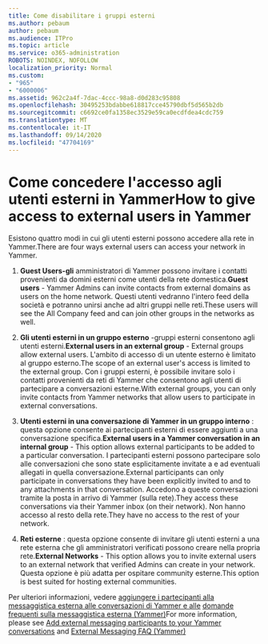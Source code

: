 ```yaml
---
title: Come disabilitare i gruppi esterni
ms.author: pebaum
author: pebaum
ms.audience: ITPro
ms.topic: article
ms.service: o365-administration
ROBOTS: NOINDEX, NOFOLLOW
localization_priority: Normal
ms.custom:
- "965"
- "6000006"
ms.assetid: 962c2a4f-7dac-4ccc-98a8-d0d283c95808
ms.openlocfilehash: 30495253bdabbe618817cce45790dbf5d565b2db
ms.sourcegitcommit: c6692ce0fa1358ec3529e59ca0ecdfdea4cdc759
ms.translationtype: MT
ms.contentlocale: it-IT
ms.lasthandoff: 09/14/2020
ms.locfileid: "47704169"
---
```

# <a name="how-to-give-access-to-external-users-in-yammer"></a><span data-ttu-id="986b8-102">Come concedere l'accesso agli utenti esterni in Yammer</span><span class="sxs-lookup"><span data-stu-id="986b8-102">How to give access to external users in Yammer</span></span>

<span data-ttu-id="986b8-103">Esistono quattro modi in cui gli utenti esterni possono accedere alla rete in Yammer.</span><span class="sxs-lookup"><span data-stu-id="986b8-103">There are four ways external users can access your network in Yammer.</span></span>
  
1. <span data-ttu-id="986b8-104">**Guest Users-gli** amministratori di Yammer possono invitare i contatti provenienti da domini esterni come utenti della rete domestica.</span><span class="sxs-lookup"><span data-stu-id="986b8-104">**Guest users** - Yammer Admins can invite contacts from external domains as users on the home network.</span></span> <span data-ttu-id="986b8-105">Questi utenti vedranno l'intero feed della società e potranno unirsi anche ad altri gruppi nelle reti.</span><span class="sxs-lookup"><span data-stu-id="986b8-105">These users will see the All Company feed and can join other groups in the networks as well.</span></span>

2. <span data-ttu-id="986b8-106">**Gli utenti esterni in un gruppo esterno** -gruppi esterni consentono agli utenti esterni.</span><span class="sxs-lookup"><span data-stu-id="986b8-106">**External users in an external group** - External groups allow external users.</span></span> <span data-ttu-id="986b8-107">L'ambito di accesso di un utente esterno è limitato al gruppo esterno.</span><span class="sxs-lookup"><span data-stu-id="986b8-107">The scope of an external user's access is limited to the external group.</span></span> <span data-ttu-id="986b8-108">Con i gruppi esterni, è possibile invitare solo i contatti provenienti da reti di Yammer che consentono agli utenti di partecipare a conversazioni esterne.</span><span class="sxs-lookup"><span data-stu-id="986b8-108">With external groups, you can only invite contacts from Yammer networks that allow users to participate in external conversations.</span></span>

3. <span data-ttu-id="986b8-109">**Utenti esterni in una conversazione di Yammer in un gruppo interno** : questa opzione consente ai partecipanti esterni di essere aggiunti a una conversazione specifica.</span><span class="sxs-lookup"><span data-stu-id="986b8-109">**External users in a Yammer conversation in an internal group** - This option allows external participants to be added to a particular conversation.</span></span> <span data-ttu-id="986b8-110">I partecipanti esterni possono partecipare solo alle conversazioni che sono state esplicitamente invitate a e ad eventuali allegati in quella conversazione.</span><span class="sxs-lookup"><span data-stu-id="986b8-110">External participants can only participate in conversations they have been explicitly invited to and to any attachments in that conversation.</span></span> <span data-ttu-id="986b8-111">Accedono a queste conversazioni tramite la posta in arrivo di Yammer (sulla rete).</span><span class="sxs-lookup"><span data-stu-id="986b8-111">They access these conversations via their Yammer inbox (on their network).</span></span> <span data-ttu-id="986b8-112">Non hanno accesso al resto della rete.</span><span class="sxs-lookup"><span data-stu-id="986b8-112">They have no access to the rest of your network.</span></span>

4. <span data-ttu-id="986b8-113">**Reti esterne** : questa opzione consente di invitare gli utenti esterni a una rete esterna che gli amministratori verificati possono creare nella propria rete.</span><span class="sxs-lookup"><span data-stu-id="986b8-113">**External Networks** - This option allows you to invite external users to an external network that verified Admins can create in your network.</span></span> <span data-ttu-id="986b8-114">Questa opzione è più adatta per ospitare community esterne.</span><span class="sxs-lookup"><span data-stu-id="986b8-114">This option is best suited for hosting external communities.</span></span>

<span data-ttu-id="986b8-115">Per ulteriori informazioni, vedere [aggiungere i partecipanti alla messaggistica esterna alle conversazioni di Yammer e alle](https://docs.microsoft.com/yammer/work-with-external-users/add-external-participants) [domande frequenti sulla messaggistica esterna (Yammer)](https://docs.microsoft.com/yammer/work-with-external-users/external-messaging-faq)</span><span class="sxs-lookup"><span data-stu-id="986b8-115">For more information, please see [Add external messaging participants to your Yammer conversations](https://docs.microsoft.com/yammer/work-with-external-users/add-external-participants) and [External Messaging FAQ (Yammer)](https://docs.microsoft.com/yammer/work-with-external-users/external-messaging-faq)</span></span>
  